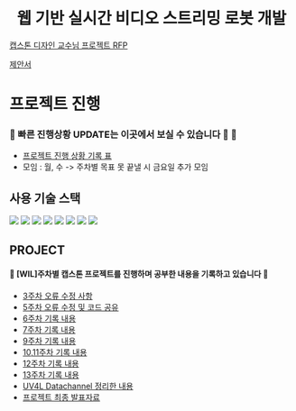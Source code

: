 <center><h1>웹 기반 실시간 비디오 스트리밍 로봇 개발</h1></center> 

[캡스톤 디자인 교수님 프로젝트 RFP](./Capston_RFP.pdf)

[제안서](./Report/CapstoneProposal.pdf)

# 프로젝트 진행 
### &#127752; 빠른 진행상황 UPDATE는 이곳에서 보실 수 있습니다 🥰 &#127752;

* [프로젝트 진행 상황 기록 표](./WIL/Project_Progress.md)
* 모임 : 월, 수 -> 주차별 목표 못 끝낼 시 금요일 추가 모임


## 사용 기술 스택
<img src="https://img.shields.io/badge/Python-3766AB?style=flat-square&logo=Python&logoColor=white"/></a>
<img src="https://img.shields.io/badge/HTML5-E34F26?style=flat-square&logo=HTML5&logoColor=white"/></a> 
<img src="https://img.shields.io/badge/CSS3-1572B6?style=flat-square&logo=CSS3&logoColor=white"/></a> 
<img src="https://img.shields.io/badge/JavaScript-F7DF1E?style=flat-square&logo=JavaScript&logoColor=white"/></a> 
<img src="https://img.shields.io/badge/Node.js-339933?style=flat-square&logo=Node.js&logoColor=white"/></a> 
<img src="https://img.shields.io/badge/c++-7E41D9?style=flat-square&logo=c%2B%2B&logoColor=white"/></a> 
<img src="https://img.shields.io/badge/c-00599C?style=flat-square&logo=c&logoColor=white"/></a> 
<img src="https://img.shields.io/badge/RaspberryPi-C51A4A?style=flat-square&logo=Raspberry_Pi&logoColor=white"/></a> 



## PROJECT 
#### 	&#127793; [WIL]주차별 캡스톤 프로젝트를 진행하며 공부한 내용을 기록하고 있습니다 🙂
* [3주차 오류 수정 사항](./WIL/week_2~3.md)
* [5주차 오류 수정 및 코드 공유](./WIL/week_5.md)
* [6주차 기록 내용](./WIL/week_6.md)
* [7주차 기록 내용](./WIL/week_7.md)
* [9주차 기록 내용](./WIL/week_9.md)
* [10,11주차 기록 내용](./WIL/week_10,11.md)
* [12주차 기록 내용](./WIL/week_12.md)
* [13주차 기록 내용](./WIL/week_13.md)
* [UV4L Datachannel 정리한 내용](./Report/UV4Ldatachannel.pdf)
* [프로젝트 최종 발표자료](./Report/final.pdf)

